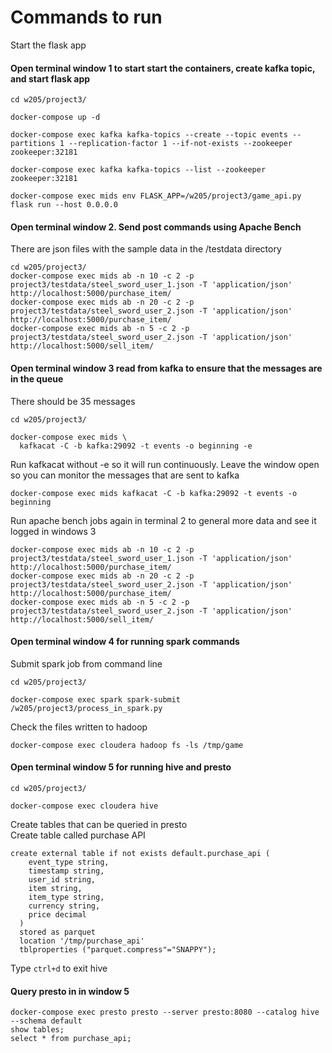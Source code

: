 

# Commands to run 
Start the flask app


#### Open terminal window 1 to start start the containers, create kafka topic, and start flask app 
```
cd w205/project3/

docker-compose up -d

docker-compose exec kafka kafka-topics --create --topic events --partitions 1 --replication-factor 1 --if-not-exists --zookeeper zookeeper:32181

docker-compose exec kafka kafka-topics --list --zookeeper zookeeper:32181

docker-compose exec mids env FLASK_APP=/w205/project3/game_api.py flask run --host 0.0.0.0

```


#### Open terminal window 2. Send post commands using Apache Bench
There are json files with the sample data in the /testdata directory

```
cd w205/project3/
docker-compose exec mids ab -n 10 -c 2 -p project3/testdata/steel_sword_user_1.json -T 'application/json' http://localhost:5000/purchase_item/
docker-compose exec mids ab -n 20 -c 2 -p project3/testdata/steel_sword_user_2.json -T 'application/json' http://localhost:5000/purchase_item/
docker-compose exec mids ab -n 5 -c 2 -p project3/testdata/steel_sword_user_2.json -T 'application/json' http://localhost:5000/sell_item/

```

#### Open terminal window 3 read from kafka to ensure that the messages are in the queue
There should be 35 messages
```
cd w205/project3/

docker-compose exec mids \
  kafkacat -C -b kafka:29092 -t events -o beginning -e
```
Run kafkacat without -e so it will run continuously. Leave the window open so you can monitor the messages that are sent to kafka
```
docker-compose exec mids kafkacat -C -b kafka:29092 -t events -o beginning
```

Run apache bench jobs again in terminal 2 to general more data and see it logged in windows 3
```
docker-compose exec mids ab -n 10 -c 2 -p project3/testdata/steel_sword_user_1.json -T 'application/json' http://localhost:5000/purchase_item/
docker-compose exec mids ab -n 20 -c 2 -p project3/testdata/steel_sword_user_2.json -T 'application/json' http://localhost:5000/purchase_item/
docker-compose exec mids ab -n 5 -c 2 -p project3/testdata/steel_sword_user_2.json -T 'application/json' http://localhost:5000/sell_item/
```

#### Open terminal window 4 for running spark commands
Submit spark job from command line

```
cd w205/project3/

docker-compose exec spark spark-submit /w205/project3/process_in_spark.py
```
Check the files written to hadoop 

```
docker-compose exec cloudera hadoop fs -ls /tmp/game
```

#### Open terminal window 5 for running hive and presto
```
cd w205/project3/

docker-compose exec cloudera hive
```
Create tables that can be queried in presto<br>
Create table called purchase API 

```
create external table if not exists default.purchase_api (
    event_type string,
    timestamp string,
    user_id string,
    item string,
    item_type string,
    currency string,
    price decimal
  )
  stored as parquet 
  location '/tmp/purchase_api'
  tblproperties ("parquet.compress"="SNAPPY");
``` 
Type `ctrl+d` to exit hive 


#### Query presto in in window 5

```
docker-compose exec presto presto --server presto:8080 --catalog hive --schema default
show tables;
select * from purchase_api;
```
